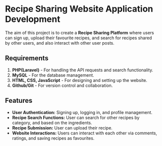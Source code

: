 # Recipe Sharing Website Application Development

The aim of this project is to create a **Recipe Sharing Platform** where users can sign up, upload their favourite recipes, and search for recipes shared by other users, and also interact with other user posts. 

## Requirements
1. **PHP(Laravel)** - For handling the API requests and search functionality.
2. **MySQL** - For the database management.
3. **HTML, CSS, JavaScript** - For designing and setting up the website.
4. **Github/Git** - For version control and collaboration.

## Features
* **User Authentication:** Signing up, logging in, and profile management.
* **Recipe Search Functions:** User can search for other recipes by category, and based on the ingredients.
* **Recipe Submission:** User can upload their recipe.
* **Website Interactions:** Users can interact with each other via comments, ratings, and saving recipes as favourites.
